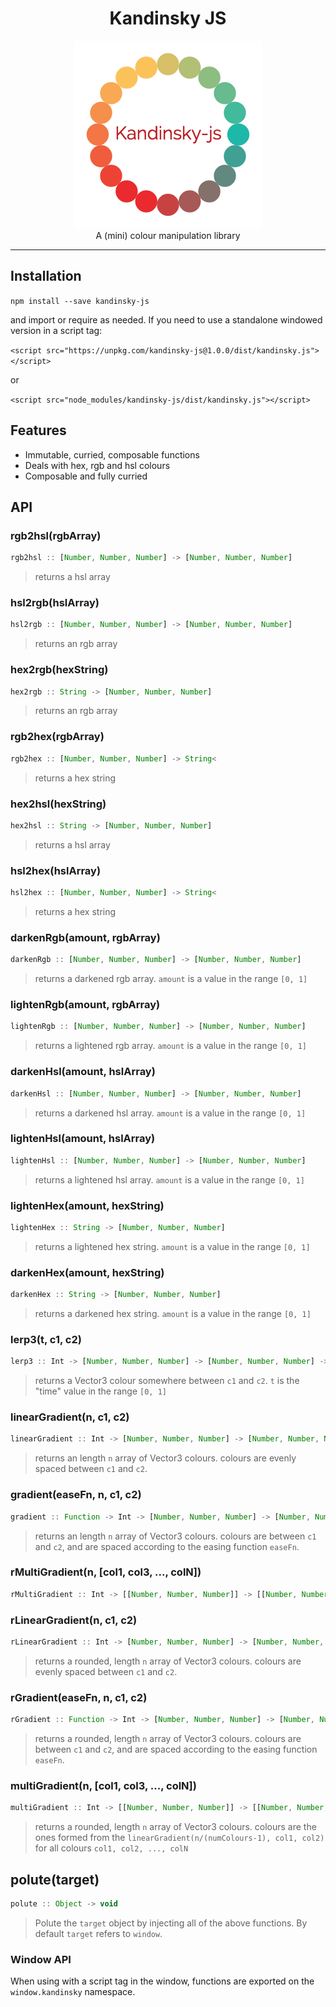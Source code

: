 <h1 align="center">Kandinsky JS</h1>
<p align="center">
  <img src="./logo.png"/>
  <br/>
  A (mini) colour manipulation library
</p>
<hr/>

## Installation

`npm install --save kandinsky-js`

and import or require as needed. If you need to use a standalone windowed version in a script tag:

`<script src="https://unpkg.com/kandinsky-js@1.0.0/dist/kandinsky.js"></script>`

or

`<script src="node_modules/kandinsky-js/dist/kandinsky.js"></script>`


## Features

- Immutable, curried, composable functions
- Deals with hex, rgb and hsl colours
- Composable and fully curried

## API

### __rgb2hsl(rgbArray)__

```javascript
rgb2hsl :: [Number, Number, Number] -> [Number, Number, Number]
```

> returns a hsl array

### __hsl2rgb(hslArray)__

```javascript
hsl2rgb :: [Number, Number, Number] -> [Number, Number, Number]
```

> returns an rgb array

### __hex2rgb(hexString)__

```javascript
hex2rgb :: String -> [Number, Number, Number]
```

> returns an rgb array

### __rgb2hex(rgbArray)__

```javascript
rgb2hex :: [Number, Number, Number] -> String<
```

> returns a hex string

### __hex2hsl(hexString)__

```javascript
hex2hsl :: String -> [Number, Number, Number]
```

> returns a hsl array

### __hsl2hex(hslArray)__

```javascript
hsl2hex :: [Number, Number, Number] -> String<
```

> returns a hex string

### __darkenRgb(amount, rgbArray)__

```javascript
darkenRgb :: [Number, Number, Number] -> [Number, Number, Number]
```

> returns a darkened rgb array. `amount` is a value in the range `[0, 1]`

### __lightenRgb(amount, rgbArray)__

```javascript
lightenRgb :: [Number, Number, Number] -> [Number, Number, Number]
```

> returns a lightened rgb array. `amount` is a value in the range `[0, 1]`

### __darkenHsl(amount, hslArray)__

```javascript
darkenHsl :: [Number, Number, Number] -> [Number, Number, Number]
```

> returns a darkened hsl array. `amount` is a value in the range `[0, 1]`

### __lightenHsl(amount, hslArray)__

```javascript
lightenHsl :: [Number, Number, Number] -> [Number, Number, Number]
```

> returns a lightened hsl array. `amount` is a value in the range `[0, 1]`

### __lightenHex(amount, hexString)__

```javascript
lightenHex :: String -> [Number, Number, Number]
```

> returns a lightened hex string. `amount` is a value in the range `[0, 1]`

### __darkenHex(amount, hexString)__

```javascript
darkenHex :: String -> [Number, Number, Number]
```

> returns a darkened hex string. `amount` is a value in the range `[0, 1]`

### __lerp3(t, c1, c2)__

```javascript
lerp3 :: Int -> [Number, Number, Number] -> [Number, Number, Number] -> [Number, Number, Number]
```

> returns a Vector3 colour somewhere between `c1` and `c2`. `t` is the "time" value in the range `[0, 1]`

### __linearGradient(n, c1, c2)__

```javascript
linearGradient :: Int -> [Number, Number, Number] -> [Number, Number, Number] -> [[Number, Number, Number]
```

> returns an length `n` array of Vector3 colours. colours are evenly spaced between `c1` and `c2`.

### __gradient(easeFn, n, c1, c2)__

```javascript
gradient :: Function -> Int -> [Number, Number, Number] -> [Number, Number, Number] -> [[Number, Number, Number]
```

> returns an length `n` array of Vector3 colours. colours are between `c1` and `c2`, and are spaced according to the easing function `easeFn`.

### __rMultiGradient(n, [col1, col3, ..., colN])__

```javascript
rMultiGradient :: Int -> [[Number, Number, Number]] -> [[Number, Number, Number]
```

### __rLinearGradient(n, c1, c2)__

```javascript
rLinearGradient :: Int -> [Number, Number, Number] -> [Number, Number, Number] -> [[Number, Number, Number]
```

> returns a rounded, length `n` array of Vector3 colours. colours are evenly spaced between `c1` and `c2`.

### __rGradient(easeFn, n, c1, c2)__

```javascript
rGradient :: Function -> Int -> [Number, Number, Number] -> [Number, Number, Number] -> [[Number, Number, Number]
```

> returns a rounded, length `n` array of Vector3 colours. colours are between `c1` and `c2`, and are spaced according to the easing function `easeFn`.

### __multiGradient(n, [col1, col3, ..., colN])__

```javascript
multiGradient :: Int -> [[Number, Number, Number]] -> [[Number, Number, Number]
```

> returns a rounded, length `n` array of Vector3 colours. colours are the ones formed from the `linearGradient(n/(numColours-1), col1, col2)` for all colours `col1, col2, ..., colN`

## __polute(target)__

```javascript
polute :: Object -> void
```

> Polute the `target` object by injecting all of the above functions. By default `target` refers to `window`.


### Window API

When using with a script tag in the window, functions are exported on the `window.kandinsky` namespace.
